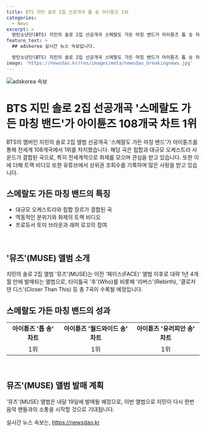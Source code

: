 ```yaml
---
title: BTS 지민 솔로 2집 선공개곡 톱 송 아이튠즈 1위
categories:
  - News
excerpt: >
  방탄소년단(BTS) 지민의 솔로 2집 선공개곡 스메랄도 가든 마칭 밴드가 아이튠즈 톱 송 차트 108개국에서 1위를 차지했다. 빅밴드 사운드에 힙합을 더한 이 곡은 토미 브라운이 프로듀싱하고 래퍼 로꼬가 피처링에 참여했다. 곡과 함께 공개된 트랙 비디오는 유튜브에서 인기를 끌며 조회수 560만회를 기록했다. 이 곡은 내달 19일 발매될 예정인 뮤즈(MUSE) 앨범의 선보이는 곡으로, 기대를 모으고 있다.
feature_text: >
  ## adskorea 실시간 뉴스 속보입니다.

  방탄소년단(BTS) 지민의 솔로 2집 선공개곡 스메랄도 가든 마칭 밴드가 아이튠즈 톱 송 차트 108개국에서 1위를 차지했다. 빅밴드 사운드에 힙합을 더한 이 곡은 토미 브라운이 프로듀싱하고 래퍼 로꼬가 피처링에 참여했다. 곡과 함께 공개된 트랙 비디오는 유튜브에서 인기를 끌며 조회수 560만회를 기록했다. 이 곡은 내달 19일 발매될 예정인 뮤즈(MUSE) 앨범의 선보이는 곡으로, 기대를 모으고 있다.
image: 'https://newsdao.kr/res/images/meta/newsdao_breakingnews.jpg'
---
```


<p><img src="https://newsdao.kr/res/images/meta/newsdao_breakingnews.jpg" alt="adskorea 속보" /></p>

<h1>BTS 지민 솔로 2집 선공개곡 '스메랄도 가든 마칭 밴드'가 아이튠즈 108개국 차트 1위</h1>

<p data-ke-size="size16">BTS의 멤버인 지민의 솔로 2집 앨범 선공개곡 '스메랄도 가든 마칭 밴드'가 아이튠즈를 통해 전세계 108개국에서 1위를 차지했습니다. 해당 곡은 힙합과 대규모 오케스트라 사운드가 결합된 곡으로, 특히 전세계적으로 화제를 모으며 관심을 받고 있습니다. 또한 이에 더해 트랙 비디오 또한 유튜브에서 상위권 조회수를 기록하며 많은 사랑을 받고 있습니다.</p>

<h2 data-ke-size="size25">스메랄도 가든 마칭 밴드의 특징</h2>

<ul>
  <li>대규모 오케스트라와 힙합 장르가 결합된 곡</li>
  <li>역동적인 분위기와 화제의 트랙 비디오</li>
  <li>프로듀서 토미 브라운과 래퍼 로꼬의 참여</li>
</ul>

<p data-ke-size="size16">&nbsp;</p>

<h2 data-ke-size="size25">'뮤즈'(MUSE) 앨범 소개</h2>

<p data-ke-size="size16">지민의 솔로 2집 앨범 '뮤즈'(MUSE)는 이전 '페이스(FACE)' 앨범 이후로 대략 1년 4개월 만에 발매되는 앨범으로, 타이틀곡 '후'(Who)를 비롯해 '리버스'(Rebirth), '클로저 댄 디스'(Closer Than This) 등 총 7곡이 수록될 예정입니다.</p>

<h2 data-ke-size="size25">스메랄도 가든 마칭 밴드의 성과</h2>

<table>
  <tr>
    <td style="text-align: center; height: 17px;"><b>아이튠즈 '톱 송' 차트</b></td>
    <td style="text-align: center; height: 17px;"><b>아이튠즈 '월드와이드 송' 차트</b></td>
    <td style="text-align: center; height: 17px;"><b>아이튠즈 '유러피안 송' 차트</b></td>
  </tr>
  <tr>
    <td style="text-align: center; height: 17px;">1위</td>
    <td style="text-align: center; height: 17px;">1위</td>
    <td style="text-align: center; height: 17px;">1위</td>
  </tr>
</table>

<p data-ke-size="size16">&nbsp;</p>

<h2 data-ke-size="size25">뮤즈'(MUSE) 앨범 발매 계획</h2>

<p data-ke-size="size16">'뮤즈'(MUSE) 앨범은 내달 19일에 발매될 예정으로, 이번 앨범으로 지민이 다시 한번 음악 팬들과의 소통을 시작할 것으로 기대됩니다.</p>
실시간 뉴스 속보는, <a href="https://newsdao.kr" rel="dofollow">https://newsdao.kr</a>


